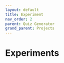 ```yaml
---
layout: default
title: Experiment
nav_order: 2
parent: Quiz Generator
grand_parent: Projects
---
```


# Experiments

